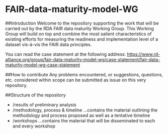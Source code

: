 # FAIR-data-maturity-model-WG
##Introduction
Welcome to the repository supporting the work that will be carried out by the RDA FAIR data maturity Working Group. This Working Group will build on top and combine the most salient characteristics of existing efforts for measuring the readiness and implementation level of a dataset vis-à-vis the FAIR data principles.

You can read the case statement at the following address:
https://www.rd-alliance.org/group/fair-data-maturity-model-wg/case-statement/fair-data-maturity-model-wg-case-statement

##How to contribute
Any problems encountered, or suggestions, questions, etc. considered within scope can be submitted as issue on this very repository. 

##Structure of the repository
- /results of preliminary analysis
- /methodology, process & timeline
...contains the material outlining the methodology and process proposed as well as a tentative timeline
- /workshops
...contains the material that will be disseminated to each and every workshop
